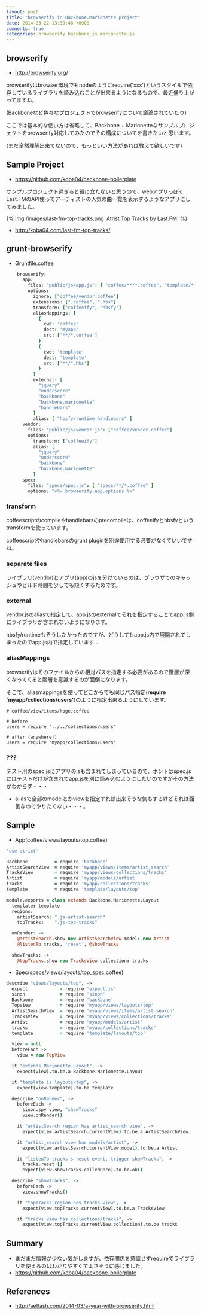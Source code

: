 ```yaml
---
layout: post
title: "browserify in Backbone.Marionette project"
date: 2014-03-22 13:39:46 +0900
comments: true
categories: browserify backbone.js marionette.js
---
```


## browserify

* http://browserify.org/

browserifyはbrowser環境でもnodeのようにrequire('xxx')というスタイルで依存しているライブラリを読み込むことが出来るようになるもので、最近盛り上がってますね。

(Backboneなど色々なプロジェクトでbrowserifyについて議論されていたり)

ここでは基本的な使い方は省略して、Backbone + Marionetteなサンプルプロジェクトをbrowserify対応してみたのでその構成についてを書きたいと思います。

<!-- more -->

(まだ全然理解出来てないので、もっといい方法があれば教えて欲しいです)

## Sample Project

* https://github.com/koba04/backbone-boilerplate

サンプルプロジェクト過ぎると役に立たないと思うので、webアプリっぽくLast.FMのAPI使ってアーティストの人気の曲一覧を表示するようなアプリにしてみました。

{% img /images/last-fm-top-tracks.png 'Atrist Top Tracks by Last.FM' %}

* http://koba04.com/last-fm-top-tracks/


## grunt-browserify

* Gruntfile.coffee
```coffeescript
    browserify:
      app:
        files: "public/js/app.js": [ "coffee/**/*.coffee", "template/**/*.hbs" ]
        options:
          ignore: ["coffee/vendor.coffee"]
          extensions: [".coffee", ".hbs"]
          transform: ["coffeeify", "hbsfy"]
          aliasMappings: [
            {
              cwd: 'coffee'
              dest: 'myapp'
              src: ['**/*.coffee']
            }
            {
              cwd: 'template'
              dest: 'template'
              src: ['**/*.hbs']
            }
          ]
          external: [
            "jquery"
            "underscore"
            "backbone"
            "backbone.marionette"
            "handlebars"
          ]
          alias: [ "hbsfy/runtime:handlebars" ]
      vendor:
        files: "public/js/vendor.js": ["coffee/vendor.coffee"]
        options:
          transform: ["coffeeify"]
          alias: [
            "jquery"
            "underscore"
            "backbone"
            "backbone.marionette"
          ]
      spec:
        files: "specs/spec.js": [ "specs/**/*.coffee" ]
        options: "<%= browserify.app.options %>"
```

### transform

coffeescriptのcompileやhandlebarsのprecompileは、coffeeifyとhbsfyというtransformを使っています。

coffeescriptやhandlebarsのgrunt pluginを別途使用する必要がなくていいですね。

### separate files

ライブラリ(vendor)とアプリ(app)のjsを分けているのは、ブラウザでのキャッシュやビルド時間を少しでも短くするためです。

### external

vendor.jsのaliasで指定して、app.jsのexternalでそれを指定することでapp.js側にライブラリが含まれないようになります。

hbsfy/runtimeもそうしたかったのですが、どうしてもapp.js内で展開されてしまったのでapp.js内で指定しています...


### aliasMappings

browserifyはそのファイルからの相対パスを指定する必要があるので階層が深くなってくると階層を意識するのが面倒になります。

そこで、aliasmappingsを使ってどこからでも同じパス指定(**require 'myapp/collections/users'**)のように指定出来るようにしています。

```
# coffee/view/items/hoge.coffee

# before
users = require '../../collections/users'

# after (anywhere!)
users = require 'myapp/collections/users'
```

### ???
テスト用のspec.jsにアプリのjsも含まれてしまっているので、ホントはspec.jsにはテストだけが含まれてapp.jsを別に読み込むようにしたいのですがその方法がわからず・・・

* aliasで全部のmodelとかviewを指定すれば出来そうな気もするけどそれは面倒なのでやりたくない・・・。

## Sample

* App(coffee/views/layouts/top.coffee)

```coffeescript
'use strict'

Backbone          = require 'backbone'
ArtistSearchView  = require 'myapp/views/items/artist_search'
TracksView        = require 'myapp/views/collections/tracks'
Artist            = require 'myapp/models/artist'
tracks            = require 'myapp/collections/tracks'
template          = require 'template/layouts/top'

module.exports = class extends Backbone.Marionette.Layout
  template: template
  regions:
    artistSearch: ".js-artist-search"
    topTracks:    ".js-top-tracks"

  onRender: ->
    @artistSearch.show new ArtistSearchView model: new Artist
    @listenTo tracks, 'reset', @showTracks

  showTracks: ->
    @topTracks.show new TracksView collection: tracks
```

* Spec(specs/views/layouts/top_spec.coffee)

```coffeescript
describe "views/layouts/top", ->
  expect            = require 'expect.js'
  sinon             = require 'sinon'
  Backbone          = require 'backbone'
  TopView           = require 'myapp/views/layouts/top'
  ArtistSearchView  = require 'myapp/views/items/artist_search'
  TracksView        = require 'myapp/views/collections/tracks'
  Artist            = require 'myapp/models/artist'
  tracks            = require 'myapp/collections/tracks'
  template          = require 'template/layouts/top'

  view = null
  beforeEach ->
    view = new TopView

  it "extends Marionette.Layout", ->
    expect(view).to.be.a Backbone.Marionette.Layout

  it "template is layouts/top", ->
    expect(view.template).to.be template

  describe "onRender", ->
    beforeEach ->
      sinon.spy view, "showTracks"
      view.onRender()

    it "artistSearch region has artist_search view", ->
      expect(view.artistSearch.currentView).to.be.a ArtistSearchView

    it "artist_search view has models/artist", ->
      expect(view.artistSearch.currentView.model).to.be.a Artist

    it "listenTo tracks's reset event, trigger showTracks", ->
      tracks.reset []
      expect(view.showTracks.calledOnce).to.be.ok()

  describe "showTracks", ->
    beforeEach ->
      view.showTracks()

    it "topTracks region has tracks view", ->
      expect(view.topTracks.currentView).to.be.a TracksView

    it "tracks view has collections/tracks", ->
      expect(view.topTracks.currentView.collection).to.be tracks
```

## Summary

* まだまだ情報が少ない気がしますが、依存関係を意識せずrequireでライブラリを使えるのはわかりやすくてよさそうに感じました。
* https://github.com/koba04/backbone-boilerplate

## References

* http://aeflash.com/2014-03/a-year-with-browserify.html

